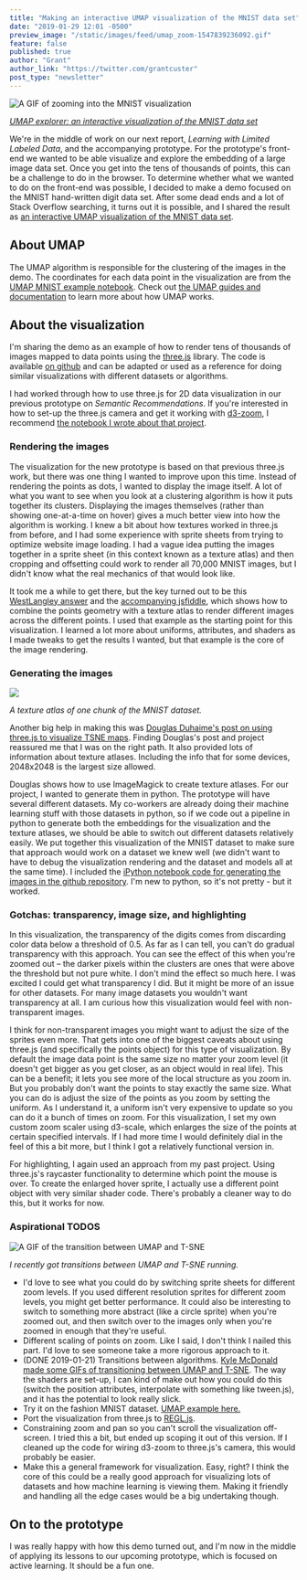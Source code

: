 ```yaml
---
title: "Making an interactive UMAP visualization of the MNIST data set"
date: "2019-01-29 12:01 -0500"
preview_image: "/static/images/feed/umap_zoom-1547839236092.gif"
feature: false
published: true
author: "Grant"
author_link: "https://twitter.com/grantcuster"
post_type: "newsletter"
---
```


![A GIF of zooming into the MNIST visualization](http://feed.grantcuster.com/static/images/feed/umap_zoom-1547839236092.gif)

_[UMAP explorer: an interactive visualization of the MNIST data set](https://grantcuster.github.io/umap-explorer)_

We're in the middle of work on our next report, _Learning with Limited Labeled Data_, and the accompanying prototype. For the prototype's front-end we wanted to be able visualize and explore the embedding of a large image data set. Once you get into the tens of thousands of points, this can be a challenge to do in the browser. To determine whether what we wanted to do on the front-end was possible, I decided to make a demo focused on the MNIST hand-written digit data set. After some dead ends and a lot of Stack Overflow searching, it turns out it is possible, and I shared the result as [an interactive UMAP visualization of the MNIST data set](https://grantcuster.github.io/umap-explorer/).

## About UMAP

The UMAP algorithm is responsible for the clustering of the images in the demo. The coordinates for each data point in the visualization are from the [UMAP MNIST example notebook](https://github.com/lmcinnes/umap_paper_notebooks/blob/master/UMAP%20MNIST.ipynb). Check out [the UMAP guides and documentation](https://umap-learn.readthedocs.io/en/latest/) to learn more about how UMAP works.

## About the visualization

I'm sharing the demo as an example of how to render tens of thousands of images mapped to data points using the [three.js](https://threejs.org/) library. The code is available [on github](https://github.com/GrantCuster/umap-explorer) and can be adapted or used as a reference for doing similar visualizations with different datasets or algorithms.

I had worked through how to use three.js for 2D data visualization in our previous prototype on _Semantic Recommendations_. If you're interested in how to set-up the three.js camera and get it working with [d3-zoom](https://github.com/d3/d3-zoom), I recommend [the notebook I wrote about that project](https://beta.observablehq.com/@grantcuster/using-three-js-for-2d-data-visualization).

### Rendering the images

The visualization for the new prototype is based on that previous three.js work, but there was one thing I wanted to improve upon this time. Instead of rendering the points as dots, I wanted to display the image itself. A lot of what you want to see when you look at a clustering algorithm is how it puts together its clusters. Displaying the images themselves (rather than showing one-at-a-time on hover) gives a much better view into how the algorithm is working. I knew a bit about how textures worked in three.js from before, and I had some experience with sprite sheets from trying to optimize website image loading. I had a vague idea putting the images together in a sprite sheet (in this context known as a texture atlas) and then cropping and offsetting could work to render all 70,000 MNIST images, but I didn't know what the real mechanics of that would look like.

It took me a while to get there, but the key turned out to be this [WestLangley answer](https://stackoverflow.com/questions/25335967/texture-atlas-offset-repeat-works-for-meshes-but-is-ignored-for-point-system-par/25372202#25372202) and the [accompanying jsfiddle](http://jsfiddle.net/myy7x4zd/10/), which shows how to combine the points geometry with a texture atlas to render different images across the different points. I used that example as the starting point for this visualization. I learned a lot more about uniforms, attributes, and shaders as I made tweaks to get the results I wanted, but that example is the core of the image rendering.

### Generating the images

![](https://grantcuster.github.io/umap-explorer/mnist_tile_solid_0.png)

_A texture atlas of one chunk of the MNIST dataset._

Another big help in making this was [Douglas Duhaime's post on using three.js to visualize TSNE maps](https://douglasduhaime.com/posts/visualizing-tsne-maps-with-three-js.html). Finding Douglas's post and project reassured me that I was on the right path. It also provided lots of information about texture atlases. Including the info that for some devices, 2048x2048 is the largest size allowed.

Douglas shows how to use ImageMagick to create texture atlases. For our project, I wanted to generate them in python. The prototype will have several different datasets. My co-workers are already doing their machine learning stuff with those datasets in python, so if we code out a pipeline in python to generate both the embeddings for the visualization and the texture atlases, we should be able to switch out different datasets relatively easily. We put together this visualization of the MNIST dataset to make sure that approach would work on a dataset we knew well (we didn't want to have to debug the visualization rendering and the dataset and models all at the same time). I included the [iPython notebook code for generating the images in the github repository](https://github.com/GrantCuster/umap-explorer). I'm new to python, so it's not pretty - but it worked.

### Gotchas: transparency, image size, and highlighting

In this visualization, the transparency of the digits comes from discarding color data below a threshold of 0.5. As far as I can tell, you can't do gradual transparency with this approach. You can see the effect of this when you're zoomed out – the darker pixels within the clusters are ones that were above the threshold but not pure white. I don't mind the effect so much here. I was excited I could get what transparency I did. But it might be more of an issue for other datasets. For many image datasets you wouldn't want transparency at all. I am curious how this visualization would feel with non-transparent images.

I think for non-transparent images you might want to adjust the size of the sprites even more. That gets into one of the biggest caveats about using three.js (and specifically the points object) for this type of visualization. By default the image data point is the same size no matter your zoom level (it doesn't get bigger as you get closer, as an object would in real life). This can be a benefit; it lets you see more of the local structure as you zoom in. But you probably don't want the points to stay exactly the same size. What you can do is adjust the size of the points as you zoom by setting the uniform. As I understand it, a uniform isn't very expensive to update so you can do it a bunch of times on zoom. For this visualization, I set my own custom zoom scaler using d3-scale, which enlarges the size of the points at certain specified intervals. If I had more time I would definitely dial in the feel of this a bit more, but I think I got a relatively functional version in.

For highlighting, I again used an approach from my past project. Using three.js's raycaster functionality to determine which point the mouse is over. To create the enlarged hover sprite, I actually use a different point object with very similar shader code. There's probably a cleaner way to do this, but it works for now.

### Aspirational TODOS

![A GIF of the transition between UMAP and T-SNE](http://feed.grantcuster.com/static/images/feed/umap_tsne_umap-1548104013595.gif)

_I recently got transitions between UMAP and T-SNE running._

- I'd love to see what you could do by switching sprite sheets for different zoom levels. If you used different resolution sprites for different zoom levels, you might get better performance. It could also be interesting to switch to something more abstract (like a circle sprite) when you're zoomed out, and then switch over to the images only when you're zoomed in enough that they're useful.
- Different scaling of points on zoom. Like I said, I don't think I nailed this part. I'd love to see someone take a more rigorous approach to it.
- (DONE 2019-01-21) Transitions between algorithms. [Kyle McDonald made some GIFs of transitioning between UMAP and T-SNE](https://twitter.com/kcimc/status/930348969275691008). The way the shaders are set-up, I can kind of make out how you could do this (switch the position attributes, interpolate with something like tween.js), and it has the potential to look really slick.
- Try it on the fashion MNIST dataset. [UMAP example here.](https://umap-learn.readthedocs.io/en/latest/supervised.html)
- Port the visualization from three.js to [REGL.js](https://peterbeshai.com/beautifully-animate-points-with-webgl-and-regl.html).
- Constraining zoom and pan so you can't scroll the visualization off-screen. I tried this a bit, but ended up scoping it out of this version. If I cleaned up the code for wiring d3-zoom to three.js's camera, this would probably be easier.
- Make this a general framework for visualization. Easy, right? I think the core of this could be a really good approach for visualizing lots of datasets and how machine learning is viewing them. Making it friendly and handling all the edge cases would be a big undertaking though.

## On to the prototype

I was really happy with how this demo turned out, and I'm now in the middle of applying its lessons to our upcoming prototype, which is focused on active learning. It should be a fun one.